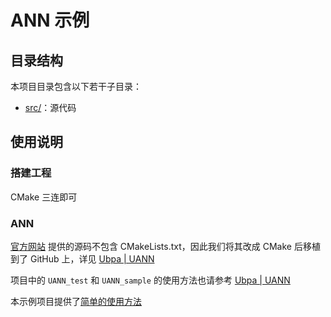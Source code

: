 # ANN 示例

## 目录结构

本项目目录包含以下若干子目录：

- [src/](src/)：源代码

## 使用说明

### 搭建工程

CMake 三连即可

### ANN

[官方网站](http://www.cs.umd.edu/~mount/ANN/) 提供的源码不包含 CMakeLists.txt，因此我们将其改成 CMake 后移植到了 GitHub 上，详见 [Ubpa | UANN](https://github.com/Ubpa/UANN) 

项目中的 `UANN_test` 和 `UANN_sample` 的使用方法也请参考 [Ubpa | UANN](https://github.com/Ubpa/UANN) 

本示例项目提供了[简单的使用方法](src/test/main.cpp) 

